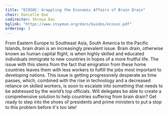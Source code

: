 ```yaml
---
title: "ECOSOC: Grappling the Economic Affairs of Brain Drain"
chair: Danielle Que
codirector: Shreya Das
bglink: "https://www.stuymun.org/docs/Guides/ecosoc.pdf"
ordering: 3
---
```

From Eastern Europe to Southeast Asia, South America to the Pacific Islands, brain drain is an increasingly prevalent issue. Brain drain, otherwise known as human capital flight, is when highly skilled and educated individuals immigrate to new countries in hopes of a more fruitful life. The issue with this stems from the fact that emigration from these home countries leaves them with less workers to fulfill the jobs most important to developing nations. This issue is getting progressively desperate as time passes, which, combined with the rise in technology and a decreased reliance on skilled workers, is soon to escalate into something that needs to be addressed by the world’s top officials. Will delegates be able to create a comprehensive solution to help countries suffering from brain drain? Get ready to step into the shoes of presidents and prime ministers to put a stop to this problem before it's too late!
